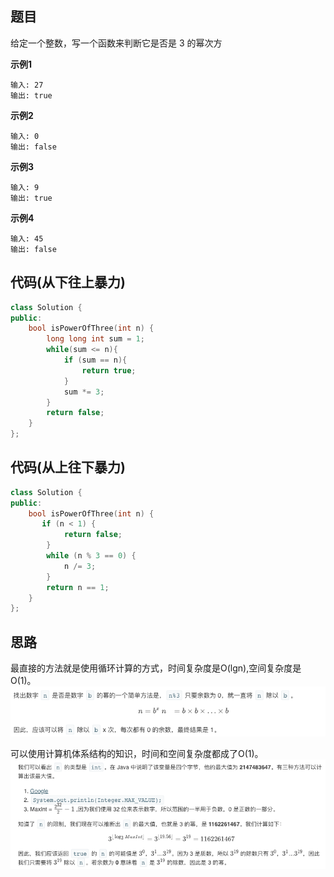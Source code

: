 ## 题目
给定一个整数，写一个函数来判断它是否是 3 的幂次方

**示例1**
```
输入: 27
输出: true
```

**示例2**
```
输入: 0
输出: false
```

**示例3**
```
输入: 9
输出: true
```

**示例4**
```
输入: 45
输出: false
```

## 代码(从下往上暴力)
```C++
class Solution {
public:
    bool isPowerOfThree(int n) {
        long long int sum = 1;
        while(sum <= n){
            if (sum == n){
                return true;
            }
            sum *= 3;
        }
        return false;
    }
};
```

## 代码(从上往下暴力)
```C++
class Solution {
public:
    bool isPowerOfThree(int n) {
       if (n < 1) {
            return false;
        }
        while (n % 3 == 0) {
            n /= 3;
        }
        return n == 1;
    }
};
```

## 思路

最直接的方法就是使用循环计算的方式，时间复杂度是O(lgn),空间复杂度是O(1)。
![](static/326_1.png)

可以使用计算机体系结构的知识，时间和空间复杂度都成了O(1)。
![](static/326_2.png)